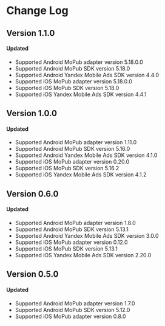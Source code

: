 # Change Log

## Version 1.1.0

#### Updated
* Supported Android MoPub adapter version 5.18.0.0
* Supported Android MoPub SDK version 5.18.0
* Supported Android Yandex Mobile Ads SDK version 4.4.0
* Supported iOS MoPub adapter version 5.18.0.0
* Supported iOS MoPub SDK version 5.18.0
* Supported iOS Yandex Mobile Ads SDK version 4.4.1

## Version 1.0.0

#### Updated
* Supported Android MoPub adapter version 1.11.0
* Supported Android MoPub SDK version 5.16.0
* Supported Android Yandex Mobile Ads SDK version 4.1.0
* Supported iOS MoPub adapter version 0.20.0
* Supported iOS MoPub SDK version 5.16.2
* Supported iOS Yandex Mobile Ads SDK version 4.1.2

## Version 0.6.0

#### Updated
* Supported Android MoPub adapter version 1.8.0
* Supported Android MoPub SDK version 5.13.1
* Supported Android Yandex Mobile Ads SDK version 3.0.0
* Supported iOS MoPub adapter version 0.12.0
* Supported iOS MoPub SDK version 5.13.1
* Supported iOS Yandex Mobile Ads SDK version 2.20.0

## Version 0.5.0

#### Updated
* Supported Android MoPub adapter version 1.7.0
* Supported Android MoPub SDK version 5.12.0
* Supported iOS MoPub adapter version 0.8.0
